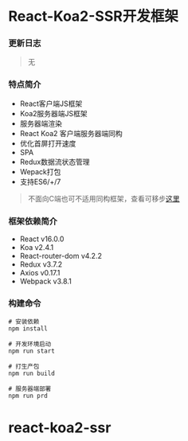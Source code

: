 



# React-Koa2-SSR开发框架
### 更新日志
> 无

### 特点简介
+ React客户端JS框架
+ Koa2服务器端JS框架
+ 服务器端渲染
+ React Koa2 客户端服务器端同构
+ 优化首屏打开速度
+ SPA
+ Redux数据流状态管理
+ Wepack打包
+ 支持ES6/+/7

> 不面向C端也可不适用同构框架，查看可移步[这里](https://github.com/walkstreet/react-koa2-webpack)

### 框架依赖简介
+ React v16.0.0
+ Koa v2.4.1
+ React-router-dom v4.2.2
+ Redux v3.7.2
+ Axios v0.17.1
+ Webpack v3.8.1

### 构建命令
```
# 安装依赖
npm install

# 开发环境启动
npm run start

# 打生产包
npm run build

# 服务器端部署
npm run prd
```

# react-koa2-ssr
